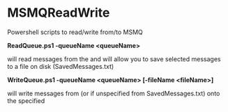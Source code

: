 # MSMQReadWrite
Powershell scripts to read/write from/to MSMQ

**ReadQueue.ps1 -queueName \<queueName\>**

will read messages from the <queueName> and will allow you to save selected
messages to a file on disk (SavedMessages.txt)

**WriteQueue.ps1 -queueName \<queueName\> [-fileName \<fileName\>]**

will write messages from <fileName> (or if unspecified from SavedMessages.txt)
onto the specified <queueName>
